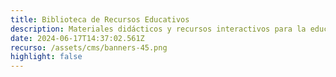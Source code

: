 ```yaml
---
title: Biblioteca de Recursos Educativos
description: Materiales didácticos y recursos interactivos para la educación cívica.
date: 2024-06-17T14:37:02.561Z
recurso: /assets/cms/banners-45.png
highlight: false
---
```

